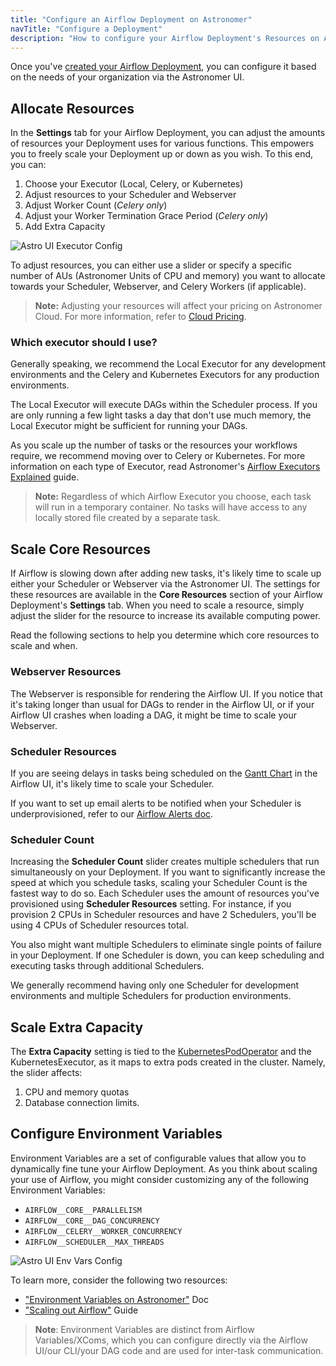 ```yaml
---
title: "Configure an Airflow Deployment on Astronomer"
navTitle: "Configure a Deployment"
description: "How to configure your Airflow Deployment's Resources on Astronomer."
---
```


Once you've [created your Airflow Deployment](https://www.astronomer.io/docs/cloud/stable/deploy/deploy-cli), you can configure it based on the needs of your organization via the Astronomer UI.

## Allocate Resources

In the **Settings** tab for your Airflow Deployment, you can adjust the amounts of resources your Deployment uses for various functions. This empowers you to freely scale your Deployment up or down as you wish. To this end, you can:

1. Choose your Executor (Local, Celery, or Kubernetes)
2. Adjust resources to your Scheduler and Webserver
3. Adjust Worker Count (*Celery only*)
4. Adjust your Worker Termination Grace Period (*Celery only*)
5. Add Extra Capacity

![Astro UI Executor Config](https://assets2.astronomer.io/main/docs/astronomer-ui/v0.23-astro-UI-executor.png)

To adjust resources, you can either use a slider or specify a specific number of AUs (Astronomer Units of CPU and memory) you want to allocate towards your Scheduler, Webserver, and Celery Workers (if applicable).

> **Note:** Adjusting your resources will affect your pricing on Astronomer Cloud. For more information, refer to [Cloud Pricing](https://www.astronomer.io/docs/cloud/stable/resources/pricing).

### Which executor should I use?

Generally speaking, we recommend the Local Executor for any development environments and the Celery and Kubernetes Executors for any production environments.

The Local Executor will execute DAGs within the Scheduler process. If you are only running a few light tasks a day that don't use much memory, the Local Executor might be sufficient for running your DAGs.

As you scale up the number of tasks or the resources your workflows require, we recommend moving over to Celery or Kubernetes. For more information on each type of Executor, read Astronomer's [Airflow Executors Explained](https://www.astronomer.io/guides/airflow-executors-explained) guide.

> **Note:** Regardless of which Airflow Executor you choose, each task will run in a temporary container. No tasks will have access to any locally stored file created by a separate task.

## Scale Core Resources

If Airflow is slowing down after adding new tasks, it's likely time to scale up either your Scheduler or Webserver via the Astronomer UI. The settings for these resources are available in the **Core Resources** section of your Airflow Deployment's **Settings** tab. When you need to scale a resource, simply adjust the slider for the resource to increase its available computing power.

Read the following sections to help you determine which core resources to scale and when.

### Webserver Resources

The Webserver is responsible for rendering the Airflow UI. If you notice that it's taking longer than usual for DAGs to render in the Airflow UI, or if your Airflow UI crashes when loading a DAG, it might be time to scale your Webserver.

### Scheduler Resources

If you are seeing delays in tasks being scheduled on the [Gantt Chart](https://airflow.apache.org/docs/apache-airflow/stable/ui.html#gantt-chart) in the Airflow UI, it's likely time to scale your Scheduler.

If you want to set up email alerts to be notified when your Scheduler is underprovisioned, refer to our [Airflow Alerts doc](/docs/cloud/stable/customize-airflow/airflow-alerts/).

### Scheduler Count

Increasing the **Scheduler Count** slider creates multiple schedulers that run simultaneously on your Deployment. If you want to significantly increase the speed at which you schedule tasks, scaling your Scheduler Count is the fastest way to do so. Each Scheduler uses the amount of resources you've provisioned using **Scheduler Resources** setting. For instance, if you provision 2 CPUs in Scheduler resources and have 2 Schedulers, you'll be using 4 CPUs of Scheduler resources total.

You also might want multiple Schedulers to eliminate single points of failure in your Deployment. If one Scheduler is down, you can keep scheduling and executing tasks through additional Schedulers.

We generally recommend having only one Scheduler for development environments and multiple Schedulers for production environments.  

## Scale Extra Capacity

The **Extra Capacity** setting is tied to the [KubernetesPodOperator](/docs/cloud/stable/customize-airflow/kubepodoperator/) and the KubernetesExecutor, as it maps to extra pods created in the cluster. Namely, the slider affects:

1. CPU and memory quotas
2. Database connection limits.

## Configure Environment Variables

Environment Variables are a set of configurable values that allow you to dynamically fine tune your Airflow Deployment. As you think about scaling your use of Airflow, you might consider customizing any of the following Environment Variables:

- `AIRFLOW__CORE__PARALLELISM`
- `AIRFLOW__CORE__DAG_CONCURRENCY`
- `AIRFLOW__CELERY__WORKER_CONCURRENCY`
- `AIRFLOW__SCHEDULER__MAX_THREADS`

![Astro UI Env Vars Config](https://assets2.astronomer.io/main/docs/astronomer-ui/v0.16-Astro-UI-EnvVars.png)

To learn more, consider the following two resources:

- ["Environment Variables on Astronomer"](/docs/cloud/stable/deploy/environment-variables/) Doc
- ["Scaling out Airflow"](/guides/airflow-scaling-workers/) Guide

> **Note**: Environment Variables are distinct from Airflow Variables/XComs, which you can configure directly via the Airflow UI/our CLI/your DAG code and are used for inter-task communication.
